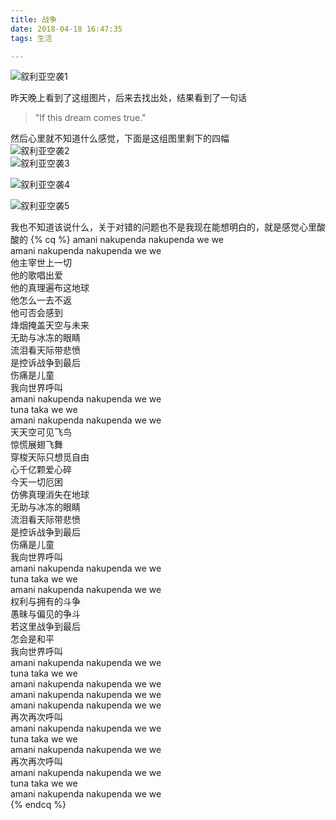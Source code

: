 ```yaml
---
title: 战争  
date: 2018-04-18 16:47:35
tags: 生活

---
```


![叙利亚空袭1](https://github.com/shuzang/image/raw/master/%E6%88%98%E4%BA%89%E4%B8%8E%E5%92%8C%E5%B9%B3/%E5%8F%99%E5%88%A9%E4%BA%9A%E7%A9%BA%E8%A2%AD1.jpg?raw=true)  

<!-- more -->

昨天晚上看到了这组图片，后来去找出处，结果看到了一句话    
>"If this dream comes true."  

然后心里就不知道什么感觉，下面是这组图里剩下的四幅  
![叙利亚空袭2](https://github.com/shuzang/image/raw/master/%E6%88%98%E4%BA%89%E4%B8%8E%E5%92%8C%E5%B9%B3/%E5%8F%99%E5%88%A9%E4%BA%9A%E7%A9%BA%E8%A2%AD2.jpg?raw=true)  
![叙利亚空袭3](https://github.com/shuzang/image/raw/master/%E6%88%98%E4%BA%89%E4%B8%8E%E5%92%8C%E5%B9%B3/%E5%8F%99%E5%88%A9%E4%BA%9A%E7%A9%BA%E8%A2%AD3.jpg?raw=true) 

![叙利亚空袭4](https://github.com/shuzang/image/raw/master/%E6%88%98%E4%BA%89%E4%B8%8E%E5%92%8C%E5%B9%B3/%E5%8F%99%E5%88%A9%E4%BA%9A%E7%A9%BA%E8%A2%AD4.jpg?raw=true)

![叙利亚空袭5](https://github.com/shuzang/image/raw/master/%E6%88%98%E4%BA%89%E4%B8%8E%E5%92%8C%E5%B9%B3/%E5%8F%99%E5%88%A9%E4%BA%9A%E7%A9%BA%E8%A2%AD5.jpg?raw=true)

我也不知道该说什么，关于对错的问题也不是我现在能想明白的，就是感觉心里酸酸的
{% cq %}
amani nakupenda nakupenda we we  
amani nakupenda nakupenda we we  
他主宰世上一切  
他的歌唱出爱  
他的真理遍布这地球  
他怎么一去不返  
他可否会感到  
烽烟掩盖天空与未来  
无助与冰冻的眼睛  
流泪看天际带悲愤  
是控诉战争到最后  
伤痛是儿童  
我向世界呼叫  
amani nakupenda nakupenda we we  
tuna taka we we  
amani nakupenda nakupenda we we  
天天空可见飞鸟  
惊慌展翅飞舞  
穿梭天际只想觅自由  
心千亿颗爱心碎  
今天一切厄困  
仿佛真理消失在地球  
无助与冰冻的眼睛  
流泪看天际带悲愤  
是控诉战争到最后  
伤痛是儿童  
我向世界呼叫  
amani nakupenda nakupenda we we  
tuna taka we we  
amani nakupenda nakupenda we we  
权利与拥有的斗争  
愚昧与偏见的争斗  
若这里战争到最后  
怎会是和平  
我向世界呼叫  
amani nakupenda nakupenda we we  
tuna taka we we  
amani nakupenda nakupenda we we  
amani nakupenda nakupenda we we  
amani nakupenda nakupenda we we  
再次再次呼叫  
amani nakupenda nakupenda we we  
tuna taka we we  
amani nakupenda nakupenda we we  
再次再次呼叫  
amani nakupenda nakupenda we we  
tuna taka we we  
amani nakupenda nakupenda we we  
{% endcq %}
